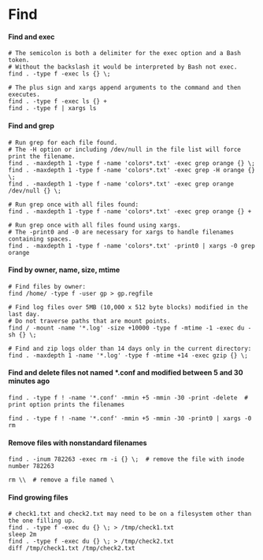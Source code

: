 # Find

#### Find and exec
```shell script
# The semicolon is both a delimiter for the exec option and a Bash token.
# Without the backslash it would be interpreted by Bash not exec.
find . -type f -exec ls {} \;

# The plus sign and xargs append arguments to the command and then executes.
find . -type f -exec ls {} +
find . -type f | xargs ls
```

#### Find and grep
```shell script
# Run grep for each file found.
# The -H option or including /dev/null in the file list will force print the filename.
find . -maxdepth 1 -type f -name 'colors*.txt' -exec grep orange {} \;
find . -maxdepth 1 -type f -name 'colors*.txt' -exec grep -H orange {} \;
find . -maxdepth 1 -type f -name 'colors*.txt' -exec grep orange /dev/null {} \;

# Run grep once with all files found:
find . -maxdepth 1 -type f -name 'colors*.txt' -exec grep orange {} + 

# Run grep once with all files found using xargs.
# The -print0 and -0 are necessary for xargs to handle filenames containing spaces.
find . -maxdepth 1 -type f -name 'colors*.txt' -print0 | xargs -0 grep orange
```

#### Find by owner, name, size, mtime
```shell script
# Find files by owner:
find /home/ -type f -user gp > gp.regfile

# Find log files over 5MB (10,000 x 512 byte blocks) modified in the last day.
# Do not traverse paths that are mount points.
find / -mount -name '*.log' -size +10000 -type f -mtime -1 -exec du -sh {} \;

# Find and zip logs older than 14 days only in the current directory:
find . -maxdepth 1 -name '*.log' -type f -mtime +14 -exec gzip {} \;
```

#### Find and delete files not named *.conf and modified between 5 and 30 minutes ago
```shell script
find . -type f ! -name '*.conf' -mmin +5 -mmin -30 -print -delete  # print option prints the filenames

find . -type f ! -name '*.conf' -mmin +5 -mmin -30 -print0 | xargs -0 rm
```

#### Remove files with nonstandard filenames
```shell script
find . -inum 782263 -exec rm -i {} \;  # remove the file with inode number 782263

rm \\  # remove a file named \
```

#### Find growing files
```shell script
# check1.txt and check2.txt may need to be on a filesystem other than the one filling up.
find . -type f -exec du {} \; > /tmp/check1.txt
sleep 2m
find . -type f -exec du {} \; > /tmp/check2.txt
diff /tmp/check1.txt /tmp/check2.txt
```
